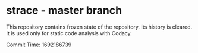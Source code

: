 # strace - master branch

This repository contains frozen state of the repository.
Its history is cleared. It is used only for static code
analysis with Codacy.

Commit Time: 1692186739